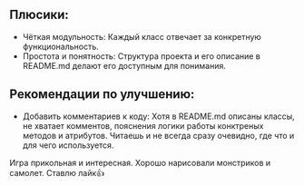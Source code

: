 ## Плюсики:
* Чёткая модульность: Каждый класс отвечает за конкретную функциональность.​
* Простота и понятность: Структура проекта и его описание в README.md делают его доступным для понимания.​

## Рекомендации по улучшению:
* Добавить комментариев к коду: Хотя в README.md описаны классы, не хватает комментов, пояснения логики работы конктреных методов и атрибутов. Читаешь и не всегда сразу очевидно, где что ​и для чего используется.

Игра прикольная и интересная. Хорошо нарисовали монстриков и самолет. Ставлю лайк👍
